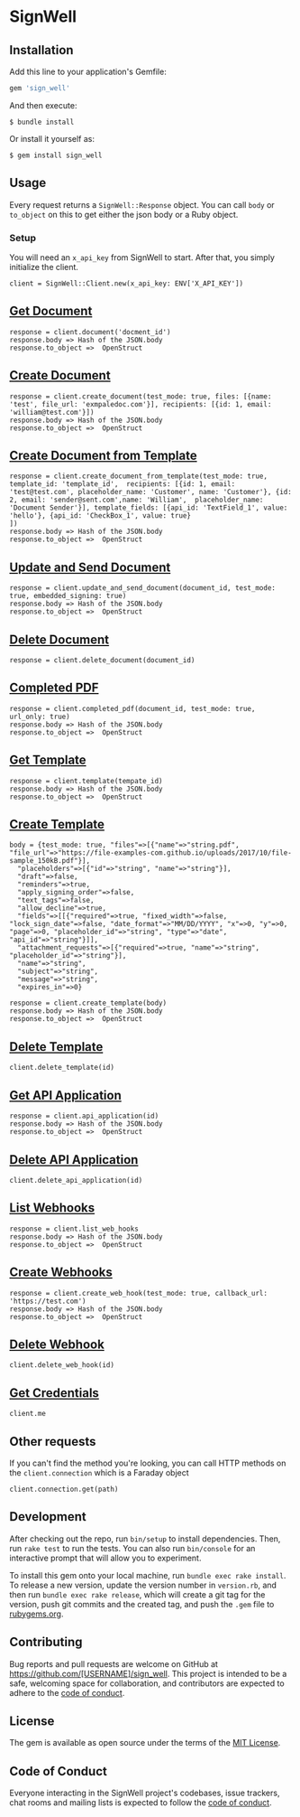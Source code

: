 # SignWell

## Installation

Add this line to your application's Gemfile:

```ruby
gem 'sign_well'
```

And then execute:

    $ bundle install

Or install it yourself as:

    $ gem install sign_well

## Usage

Every request returns a `SignWell::Response` object. You can call `body` or `to_object` on this to get either the json body or a Ruby object.


### Setup

You will need an `x_api_key` from SignWell to start. After that, you simply initialize the client. 

```
client = SignWell::Client.new(x_api_key: ENV['X_API_KEY'])

```

## [Get Document](https://developers.signwell.com/reference/get_api-v1-documents-id--1)

```
response = client.document('docment_id')
response.body => Hash of the JSON.body
response.to_object =>  OpenStruct 
```

## [Create Document](https://developers.signwell.com/reference/post_api-v1-documents-1)

```
response = client.create_document(test_mode: true, files: [{name: 'test', file_url: 'exmpaledoc.com'}], recipients: [{id: 1, email: 'william@test.com'}])
response.body => Hash of the JSON.body
response.to_object =>  OpenStruct 
```

## [Create Document from Template](https://developers.signwell.com/reference/post_api-v1-document-templates-documents-1)

```
response = client.create_document_from_template(test_mode: true, template_id: 'template_id',  recipients: [{id: 1, email: 'test@test.com', placeholder_name: 'Customer', name: 'Customer'}, {id: 2, email: 'sender@sent.com',name: 'William',  placeholder_name: 'Document Sender'}], template_fields: [{api_id: 'TextField_1', value: 'hello'}, {api_id: 'CheckBox_1', value: true}
])
response.body => Hash of the JSON.body
response.to_object =>  OpenStruct 
```

## [Update and Send Document](https://developers.signwell.com/reference/post_api-v1-documents-id-send-1)

```
response = client.update_and_send_document(document_id, test_mode: true, embedded_signing: true)
response.body => Hash of the JSON.body
response.to_object =>  OpenStruct 
```

## [Delete Document](https://developers.signwell.com/reference/delete_api-v1-documents-id--1)

```
response = client.delete_document(document_id)
```

## [Completed PDF](https://developers.signwell.com/reference/get_api-v1-documents-id-completed-pdf-1)

```
response = client.completed_pdf(document_id, test_mode: true, url_only: true)
response.body => Hash of the JSON.body
response.to_object =>  OpenStruct 
```


## [Get Template](https://developers.signwell.com/reference/get_api-v1-document-templates-id--1)

```
response = client.template(tempate_id)
response.body => Hash of the JSON.body
response.to_object =>  OpenStruct 
```

## [Create Template](https://developers.signwell.com/reference/post_api-v1-document-templates-1)

```
body = {test_mode: true, "files"=>[{"name"=>"string.pdf", "file_url"=>"https://file-examples-com.github.io/uploads/2017/10/file-sample_150kB.pdf"}],
  "placeholders"=>[{"id"=>"string", "name"=>"string"}],
  "draft"=>false,
  "reminders"=>true,
  "apply_signing_order"=>false,
  "text_tags"=>false,
  "allow_decline"=>true,
  "fields"=>[[{"required"=>true, "fixed_width"=>false, "lock_sign_date"=>false, "date_format"=>"MM/DD/YYYY", "x"=>0, "y"=>0, "page"=>0, "placeholder_id"=>"string", "type"=>"date", "api_id"=>"string"}]],
  "attachment_requests"=>[{"required"=>true, "name"=>"string", "placeholder_id"=>"string"}],
  "name"=>"string",
  "subject"=>"string",
  "message"=>"string",
  "expires_in"=>0}

response = client.create_template(body)
response.body => Hash of the JSON.body
response.to_object =>  OpenStruct 
```

## [Delete Template](https://developers.signwell.com/reference/delete_api-v1-document-templates-id--1)

```
client.delete_template(id)
```

## [Get API Application](https://developers.signwell.com/reference/get_api-v1-api-applications-id--1)

```
response = client.api_application(id)
response.body => Hash of the JSON.body
response.to_object =>  OpenStruct 
```

## [Delete API Application](https://developers.signwell.com/reference/delete_api-v1-api-applications-id--1)

```
client.delete_api_application(id)
```

## [List Webhooks](https://developers.signwell.com/reference/get_api-v1-hooks-1)

```
response = client.list_web_hooks
response.body => Hash of the JSON.body
response.to_object =>  OpenStruct 
```

## [Create Webhooks](https://developers.signwell.com/reference/post_api-v1-hooks-1)

```
response = client.create_web_hook(test_mode: true, callback_url: 'https://test.com')
response.body => Hash of the JSON.body
response.to_object =>  OpenStruct 
```

## [Delete Webhook](https://developers.signwell.com/reference/delete_api-v1-hooks-id--1)

```
client.delete_web_hook(id)
```

## [Get Credentials](https://developers.signwell.com/reference/get_api-v1-me-1)

```
client.me
```


## Other requests

If you can't find the method you're looking, you can call HTTP methods on the `client.connection` which is a Faraday object

  ```
client.connection.get(path)
  ```


## Development

  After checking out the repo, run `bin/setup` to install dependencies. Then, run `rake test` to run the tests. You can also run `bin/console` for an interactive prompt that will allow you to experiment.

  To install this gem onto your local machine, run `bundle exec rake install`. To release a new version, update the version number in `version.rb`, and then run `bundle exec rake release`, which will create a git tag for the version, push git commits and the created tag, and push the `.gem` file to [rubygems.org](https://rubygems.org).

## Contributing

  Bug reports and pull requests are welcome on GitHub at https://github.com/[USERNAME]/sign_well. This project is intended to be a safe, welcoming space for collaboration, and contributors are expected to adhere to the [code of conduct](https://github.com/[USERNAME]/sign_well/blob/main/CODE_OF_CONDUCT.md).

## License

  The gem is available as open source under the terms of the [MIT License](https://opensource.org/licenses/MIT).

## Code of Conduct

  Everyone interacting in the SignWell project's codebases, issue trackers, chat rooms and mailing lists is expected to follow the [code of conduct](https://github.com/[USERNAME]/sign_well/blob/main/CODE_OF_CONDUCT.md).
